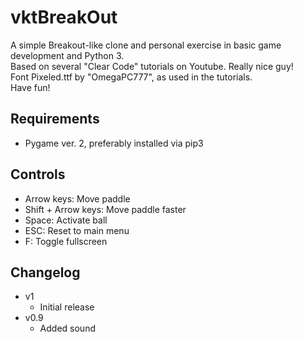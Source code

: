 <h1>vktBreakOut</h1>

<p>A simple Breakout-like clone and personal exercise in basic game development and Python 3.<br>
Based on several "Clear Code" tutorials on Youtube. Really nice guy!<br>
Font Pixeled.ttf by "OmegaPC777", as used in the tutorials.<br>
Have fun!</p>

<h2>Requirements</h2>
<ul>
    <li>Pygame ver. 2, preferably installed via pip3</li>
</ul>

<h2>Controls</h2>
<ul>
    <li> Arrow keys: Move paddle</li>
    <li> Shift + Arrow keys: Move paddle faster</li>
    <li> Space: Activate ball</li>
    <li> ESC: Reset to main menu</li>
    <li> F: Toggle fullscreen</li>
</ul>

<h2>Changelog</h2>
<ul>
    <li>v1
        <ul>
            <li>Initial release</li>
        </ul>
    </li>
    <li>v0.9
        <ul>
            <li>Added sound</li>
        </ul>
    </li>

</ul>